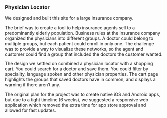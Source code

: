 
### Physician Locator

We designed and built this site for a large insurance company.

The brief was to create a tool to help insurance agents sell to a predominantly elderly population. Business rules at the insurance company organized the physicians into different groups. A doctor could belong to multiple groups, but each patient could enroll in only one. The challenge was to provide a way to visualize these networks, so the agent and customer could find a group that included the doctors the customer wanted.

The design we settled on combined a physician locator with a shopping cart. You could search for a doctor and save them. You could filter by speciality, language spoken and other physician properties. The cart page highlights the groups that saved doctors have in common, and displays a warning if there aren’t any. 

The original plan for the project was to create native iOS and Android apps, but due to a tight timeline (6 weeks), we suggested a responsive web application which removed the extra time for app store approval and allowed for fast updates.
